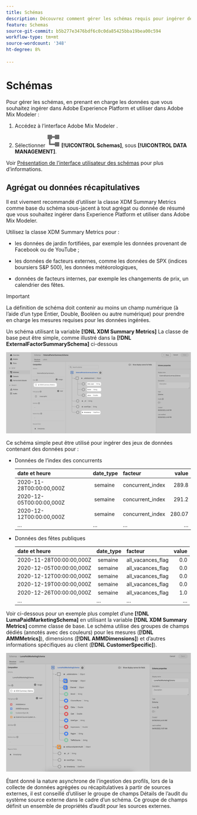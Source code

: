 ```yaml
---
title: Schémas
description: Découvrez comment gérer les schémas requis pour ingérer des données dans Adobe Mix Modeler.
feature: Schemas
source-git-commit: b5b277e3476bdf6c0c0da85425bba19bea00c594
workflow-type: tm+mt
source-wordcount: '348'
ht-degree: 8%

---
```



# Schémas

Pour gérer les schémas, en prenant en charge les données que vous souhaitez ingérer dans Adobe Experience Platform et utiliser dans Adobe Mix Modeler :

1. Accédez à l’interface Adobe Mix Modeler .

1. Sélectionner ![Schémas](../assets/icons/Schemas.svg) **[!UICONTROL Schemas]**, sous **[!UICONTROL DATA MANAGEMENT]**.

Voir [Présentation de l’interface utilisateur des schémas](https://experienceleague.adobe.com/docs/experience-platform/xdm/ui/overview.html?lang=fr) pour plus d’informations.

## Agrégat ou données récapitulatives

Il est vivement recommandé d’utiliser la classe XDM Summary Metrics comme base du schéma sous-jacent à tout agrégat ou donnée de résumé que vous souhaitez ingérer dans Experience Platform et utiliser dans Adobe Mix Modeler.

Utilisez la classe XDM Summary Metrics pour :

- les données de jardin fortifiées, par exemple les données provenant de Facebook ou de YouTube ;

- les données de facteurs externes, comme les données de SPX (indices boursiers S&amp;P 500), les données météorologiques,

- données de facteurs internes, par exemple les changements de prix, un calendrier des fêtes.

>[!IMPORTANT]
>
>La définition de schéma doit contenir au moins un champ numérique (à l’aide d’un type Entier, Double, Booléen ou autre numérique) pour prendre en charge les mesures requises pour les données ingérées.

Un schéma utilisant la variable **[!DNL XDM Summary Metrics]** La classe de base peut être simple, comme illustré dans la **[!DNL ExternalFactorSummarySchema]** ci-dessous

![Schéma des facteurs externes](../assets/external-factors-schema.png)

Ce schéma simple peut être utilisé pour ingérer des jeux de données contenant des données pour :

- Données de l’index des concurrents

  | date et heure | date_type | facteur | value |
  |---|---|---|--:|
  | 2020-11-28T00:00:00,000Z |  semaine | concurrent_index | 289.8 |
  | 2020-12-05T00:00:00,000Z |  semaine | concurrent_index | 291.2 |
  | 2020-12-12T00:00:00,000Z |  semaine | concurrent_index | 280.07 |
  | … | … | … | … |

- Données des fêtes publiques

  | date et heure | date_type | facteur | value |
  |---|---|---|--:|
  | 2020-11-28T00:00:00,000Z |  semaine | all_vacances_flag | 0.0 |
  | 2020-12-05T00:00:00,000Z |  semaine | all_vacances_flag | 0.0 |
  | 2020-12-12T00:00:00,000Z |  semaine | all_vacances_flag | 0.0 |
  | 2020-12-19T00:00:00,000Z |  semaine | all_vacances_flag | 0.0 |
  | 2020-12-26T00:00:00,000Z |  semaine | all_vacances_flag | 1.0 |
  | … | … | … | … |


Voir ci-dessous pour un exemple plus complet d’une **[!DNL LumaPaidMarketingSchema]** en utilisant la variable **[!DNL XDM Summary Metrics]** comme classe de base. Le schéma utilise des groupes de champs dédiés (annotés avec des couleurs) pour les mesures (**[!DNL AMMMetrics]**), dimensions (**[!DNL AMMDimensions]**) et d’autres informations spécifiques au client (**[!DNL CustomerSpecific]**).

![Schéma de résumé](../assets/summary-schema.png)

Étant donné la nature asynchrone de l’ingestion des profils, lors de la collecte de données agrégées ou récapitulatives à partir de sources externes, il est conseillé d’utiliser le groupe de champs Détails de l’audit du système source externe dans le cadre d’un schéma. Ce groupe de champs définit un ensemble de propriétés d’audit pour les sources externes.
